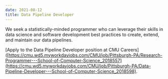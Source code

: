 ```yaml
---
date: 2021-08-12
title: Data Pipeline Developer
---
```


We seek a statistically-minded programmer who can leverage their skills in data science and software development best practices to create, extend, and maintain our data pipelines.

[Apply to the Data Pipeline Developer position at CMU Careers]([https://cmu.wd5.myworkdayjobs.com/CMU/job/Pittsburgh-PA/Research-Programmer---School-of-Computer-Science_2018557](https://cmu.wd5.myworkdayjobs.com/CMU/job/Pittsburgh-PA/Data-Pipeline-Developer---School-of-Computer-Science_2018598).

